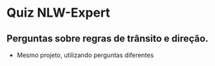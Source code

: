# Quiz NLW-Expert
## Perguntas sobre regras de trânsito e direção.

- Mesmo projeto, utilizando perguntas diferentes
